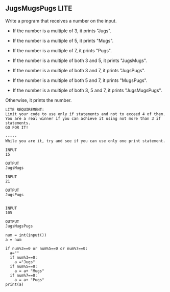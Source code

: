 ## JugsMugsPugs LITE
Write a program that receives a number on the input.
  - If the number is a multiple of 3, it prints "Jugs". 
  - If the number is a multiple of 5, it prints "Mugs".
  - If the number is a multiple of 7, it prints "Pugs".

  - If the number is a multiple of both 3 and 5, it prints "JugsMugs".
  - If the number is a multiple of both 3 and 7, it prints "JugsPugs".
  - If the number is a multiple of both 5 and 7, it prints "MugsPugs".
  - If the number is a multiple of both 3, 5 and 7, it prints "JugsMugsPugs".

Otherwise, it prints the number.
```
LITE REQUIREMENT:
Limit your code to use only if statements and not to exceed 4 of them. 
You are a real winner if you can achieve it using not more than 3 if statements.
GO FOR IT!  

-----
While you are it, try and see if you can use only one print statement. 
```
```
INPUT 
15

OUTPUT
JugsMugs

INPUT 
21

OUTPUT
JugsPugs


INPUT 
105

OUTPUT 
JugsMugsPugs

```
```
num = int(input())
a = num

if num%3==0 or num%5==0 or num%7==0:
  a=""
  if num%3==0:
    a ="Jugs"
  if num%5==0:
    a = a+ "Mugs"
  if num%7==0:
    a = a+ "Pugs"
print(a)
```
